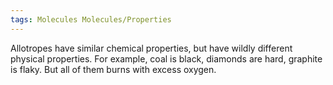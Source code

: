 ```yaml
---
tags: Molecules Molecules/Properties 
---
```


Allotropes have similar chemical properties, but have wildly different physical properties. For example, coal is black, diamonds are hard, graphite is flaky. But all of them burns with excess oxygen.